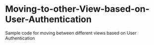 Moving-to-other-View-based-on-User-Authentication
=================================================

Sample code for moving between different views based on User Authentication
